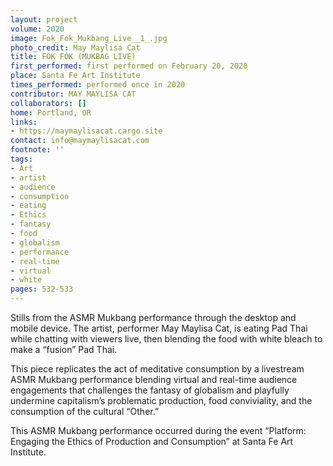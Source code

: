 ```yaml
---
layout: project
volume: 2020
image: Fok_Fok_Mukbang_Live__1_.jpg
photo_credit: May Maylisa Cat
title: FOK FOK (MUKBAG LIVE)
first_performed: first performed on February 20, 2020
place: Santa Fe Art Institute
times_performed: performed once in 2020
contributor: MAY MAYLISA CAT
collaborators: []
home: Portland, OR
links:
- https://maymaylisacat.cargo.site
contact: info@maymaylisacat.com
footnote: ''
tags:
- Art
- artist
- audience
- consumption
- eating
- Ethics
- fantasy
- food
- globalism
- performance
- real-time
- virtual
- white
pages: 532-533
---
```

Stills from the ASMR Mukbang performance through the desktop and mobile device. The artist, performer May Maylisa Cat, is eating Pad Thai while chatting with viewers live, then blending the food with white bleach to make a “fusion” Pad Thai.

This piece replicates the act of meditative consumption by a livestream ASMR Mukbang performance blending virtual and real-time audience engagements that challenges the fantasy of globalism and playfully undermine capitalism’s problematic production, food conviviality, and the consumption of the cultural “Other.”

This ASMR Mukbang performance occurred during the event “Platform: Engaging the Ethics of Production and Consumption” at Santa Fe Art Institute. 